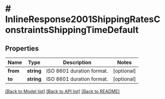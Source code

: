 # # InlineResponse2001ShippingRatesConstraintsShippingTimeDefault

## Properties

Name | Type | Description | Notes
------------ | ------------- | ------------- | -------------
**from** | **string** | ISO 8601 duration format. | [optional]
**to** | **string** | ISO 8601 duration format. | [optional]

[[Back to Model list]](../../README.md#models) [[Back to API list]](../../README.md#endpoints) [[Back to README]](../../README.md)
